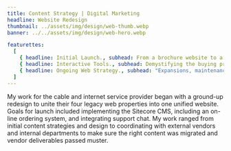 ```yaml
---
title: Content Strategy | Digital Marketing
headline: Website Redesign
thumbnail: ../assets/img/design/web-thumb.webp
banner: ../../assets/img/design/web-hero.webp

featurettes:
  [
    { headline: Initial Launch., subhead: From a brochure website to a sales tool., description: "In addition to shepherding the data migration, I developed all banner imagery and adapted print materials for use on the web. A year after launch, the company underwent an extensive rebranding. It fell on me to update the website theming and develop new graphics to emphasize the company’s goal of being a trusted and valued partner in the communities they serviced.", image: ../../assets/img/design/web-f1.webp, alt: Home page },
    { headline: Interactive Tools., subhead: Demystifying the buying process., description: "As one of the first post-launch feature enhancements of the website, I initiated, designed, and coded an interactive tool allowing users to quickly see their options by selecting services or sorting by monthly cost. Users could customize their options by adding or removing services before committing to the checkout process.", image: ../../assets/img/design/web-f2.webp, alt: Pick your bundle screenshot },
    { headline: Ongoing Web Strategy., subhead: "Expansions, maintenance, and reporting.", description: "Once the website launched, the work was just getting started. Daily maintenance and analytics reporting fell on my shoulders as I continued managing web initiatives - including implementing email and digital campaigns. Special projects included building a subsection promoting a new over-the-top cable device with a video player, FAQs, and other product specific resources.", image: ../../assets/img/design/web-f3.webp, alt: Landing page },
  ]
---
```


My work for the cable and internet service provider began with a ground-up redesign to unite their four legacy web properties into one unified website. Goals for launch included implementing the Sitecore CMS, including an on-line ordering system, and integrating support chat. My work ranged from initial content strategies and design to coordinating with external vendors and internal departments to make sure the right content was migrated and vendor deliverables passed muster.
